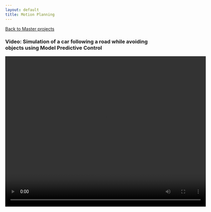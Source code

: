 ```yaml
---
layout: default
title: Motion Planning
---
```


[Back to Master projects](./master.md)








### Video: Simulation of a car following a road while avoiding objects using Model Predictive Control
<video width="640" height="480" controls>
  <source src="./assets/img/RMPC_Group19_MPC_Car_new.mp4" type="video/mp4">
  Your browser does not support the video tag.
</video>

